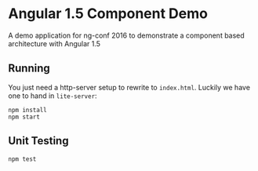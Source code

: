 # Angular 1.5 Component Demo

A demo application for ng-conf 2016 to demonstrate a component based architecture with Angular 1.5

## Running

You just need a http-server setup to rewrite to `index.html`.
Luckily we have one to hand in `lite-server`:

```
npm install
npm start
```

## Unit Testing

```
npm test
```